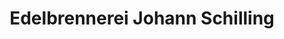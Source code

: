 ---
title: "Edelbrennerei Johann Schilling"
url: /bamberg/edelbrennerei-johann-schilling/
shop: Spirituosen
---